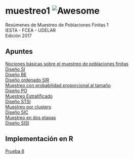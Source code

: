 # muestreo1 ![Awesome](https://cdn.rawgit.com/sindresorhus/awesome/d7305f38d29fed78fa85652e3a63e154dd8e8829/media/badge.svg)
Resúmenes de Muestreo de Poblaciones Finitas 1  
IESTA - FCEA - UDELAR  
Edición 2017  

## Apuntes

[Nociones básicas sobre el muestreo de poblaciones finitas](https://github.com/daczarne/muestreo1/blob/master/Resumenes/01_intro/01_intro.pdf)  
[Diseño SI](https://github.com/daczarne/muestreo1/blob/master/Resumenes/02_si/02_si.pdf)  
[Diseño BE](https://github.com/daczarne/muestreo1/blob/master/Resumenes/03_be/03_be.pdf)  
[Diseño ordenado SIR](https://github.com/daczarne/muestreo1/blob/master/Resumenes/04_sir/04_sir.pdf)  
[Muestreo con probabilidad proporcional al tamaño](https://github.com/daczarne/muestreo1/blob/master/Resumenes/06_prob_prop/06_prob_prop.pdf)  
[Diseño PO](https://github.com/daczarne/muestreo1/blob/master/Resumenes/07_po/07_po.pdf)  
[Muestreo Estratificado](https://github.com/daczarne/muestreo1/blob/master/Resumenes/08_estrat/08_estrat.pdf)  
[Diseño STSI](https://github.com/daczarne/muestreo1/blob/master/Resumenes/09_stsi/09_stsi.pdf)  
[Muestreo por clusters](https://github.com/daczarne/muestreo1/blob/master/Resumenes/10_clusters/10_clusters.pdf)  
[Diseño SIC](https://github.com/daczarne/muestreo1/blob/master/Resumenes/11_sic/11_sic.pdf)  
[Muestreo en dos etapas](https://github.com/daczarne/muestreo1/blob/master/Resumenes/12_dos_etapas/12_dos_etapas.pdf)  
[Diseño SISI](https://github.com/daczarne/muestreo1/blob/master/Resumenes/13_sisi/13_sisi.pdf)  

## Implementación en R

[Prueba 6](https://github.com/daczarne/muestreo1/blob/master/Parciales/Prueba%206/Informe_prueba_6.pdf)
